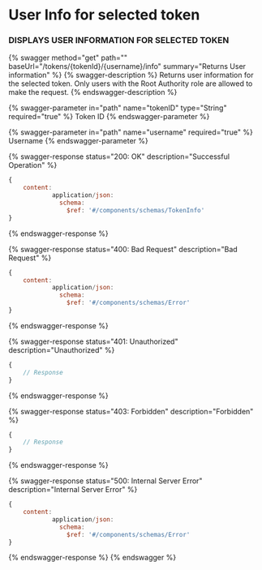 # User Info for selected token

### DISPLAYS USER INFORMATION FOR SELECTED TOKEN

{% swagger method="get" path="" baseUrl="/tokens/{tokenId}/{username}/info" summary="Returns User information" %}
{% swagger-description %}
Returns user information for the selected token. Only users with the Root Authority role are allowed to make the request.
{% endswagger-description %}

{% swagger-parameter in="path" name="tokenID" type="String" required="true" %}
Token ID
{% endswagger-parameter %}

{% swagger-parameter in="path" name="username" required="true" %}
Username
{% endswagger-parameter %}

{% swagger-response status="200: OK" description="Successful Operation" %}

```javascript
{
    content:
            application/json:
              schema:
                $ref: '#/components/schemas/TokenInfo'
}
```

{% endswagger-response %}

{% swagger-response status="400: Bad Request" description="Bad Request" %}

```javascript
{
    content:
            application/json:
              schema:
                $ref: '#/components/schemas/Error'
}
```

{% endswagger-response %}

{% swagger-response status="401: Unauthorized" description="Unauthorized" %}

```javascript
{
    // Response
}
```

{% endswagger-response %}

{% swagger-response status="403: Forbidden" description="Forbidden" %}

```javascript
{
    // Response
}
```

{% endswagger-response %}

{% swagger-response status="500: Internal Server Error" description="Internal Server Error" %}

```javascript
{
    content:
            application/json:
              schema:
                $ref: '#/components/schemas/Error'
}
```

{% endswagger-response %}
{% endswagger %}
